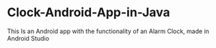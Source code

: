 # Clock-Android-App-in-Java
This Is an Android app with the functionality of an Alarm Clock, made in Android Studio
